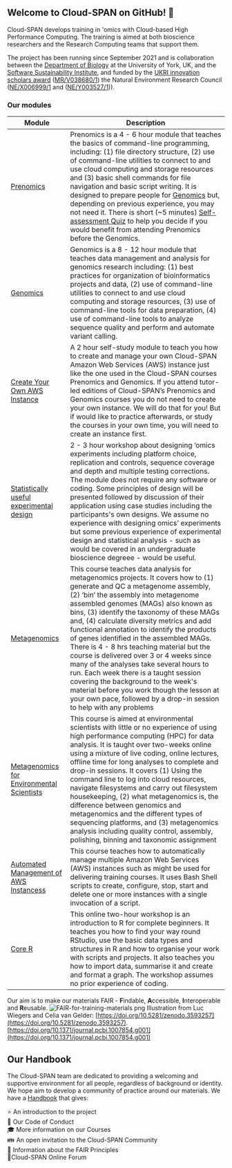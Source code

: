 ## Welcome to Cloud-SPAN on GitHub! 👋

Cloud-SPAN develops training in 'omics with Cloud-based High Performance Computing. The training is aimed at both bioscience researchers and the Research Computing teams that support them.

The project has been running since September 2021 and is collaboration between the [Department of Biology](https://www.york.ac.uk/biology/) at the University of York, UK, and the [Software Sustainability Institute](https://www.software.ac.uk/), and funded by the [UKRI innovation scholars award](https://www.ukri.org/news/initiatives-boost-health-and-bioscience-skills-and-industry/) ([MR/V038680/1](https://gtr.ukri.org/projects?ref=MR%2FV038680%2F1)) the Natural Environment Research Council ([NE/X006999/1](https://gtr.ukri.org/projects?ref=NE%2FX006999%2F1#/tabOverview) and  ([NE/Y003527/1](https://gotw.nerc.ac.uk/list_full.asp?pcode=NE%2FY003527%2F1))). 

### Our modules

| Module                     | Description |
| -------------------------- | ---------|
| [Prenomics](https://cloud-span.github.io/prenomics00-intro/)| Prenomics is a 4 - 6 hour module that teaches the basics of command-line programming, including: (1) file directory structure, (2) use of command-line utilities to connect to and use cloud computing and storage resources and (3) basic shell commands for file navigation and basic script writing. It is designed to prepare people for  [Genomics](https://cloud-span.github.io/00genomics) but, depending on previous experience, you may not need it. There is short (~5 minutes) [Self-assessment Quiz](https://shiny.york.ac.uk/er13/prenomics-quiz/#section-why) to help you decide if you would benefit from attending Prenomics before the Genomics.|
| [Genomics](https://cloud-span.github.io/00genomics/) | Genomics is a 8 - 12 hour module that teaches data management and analysis for genomics research including: (1) best practices for organization of bioinformatics projects and data, (2) use of command-line utilities to connect to and use cloud computing and storage resources, (3) use of command-line tools for data preparation, (4) use of command-line tools to analyze sequence quality and perform and automate variant calling. |
| [Create Your Own AWS Instance](https://cloud-span.github.io/create-aws-instance-0-overview/)| A 2 hour self-study module to teach you how to create and manage your own Cloud-SPAN Amazon Web Services (AWS) instance just like the one used in the Cloud-SPAN courses Prenomics and Genomics. If you attend tutor-led editions of Cloud-SPAN’s Prenomics and Genomics courses you do not need to create your own instance. We will do that for you! But if would like to practice afterwards, or study the courses in your own time, you will need to create an instance first.
| [Statistically useful experimental design](https://cloud-span.github.io/experimental_design00-overview/)| 2 - 3 hour workshop about designing ‘omics experiments including platform choice, replication and controls, sequence coverage and depth and multiple testing corrections. The module does not require any software or coding. Some principles of design will be presented followed by discussion of their application using case studies including the participants's own designs. We assume no experience with designing omics’ experiments but some previous experience of experimental design and statistical analysis - such as would be covered in an undergraduate bioscience degreee - would be useful.
| [Metagenomics](https://cloud-span.github.io/metagenomics00-overview/)| This course teaches data analysis for metagenomics projects. It covers how to (1) generate and QC a metagenome assembly, (2) ‘bin’ the assembly into metagenome assembled genomes (MAGs) also known as bins, (3) identify the taxonomy of these MAGs and, (4) calculate diversity metrics and add functional annotation to identify the products of genes identified in the assembled MAGs. There is 4 - 8 hrs teaching material but the course is delivered over 3 or 4 weeks since many of the analyses take several hours to run. Each week there is a taught session covering the background to the week's material before you work though the lesson at your own pace, followed by a drop-in session to help with any problems
| [Metagenomics for Environmental Scientists](https://cloud-span.github.io/nerc-metagenomics00-overview/)| This course is aimed at environmental scientists with little or no experience of using high performance computing (HPC) for data analysis. It is taught over two-weeks online using a mixture of live coding, online lectures, offline time for long analyses to complete and drop-in sessions. It covers (1) Using the command line to log into cloud resources, navigate filesystems and carry out filesystem housekeeping, (2) what metagenomics is, the difference between genomics and metagenomics and the different types of sequencing platforms, and (3) metagenomics analysis including quality control, assembly, polishing, binning and taxonomic assignment
| [Automated Management of AWS Instancess](https://cloud-span.github.io/cloud-admin-guide-0-overview/)| This course teaches how to automatically manage multiple Amazon Web Services (AWS) instances such as might be used for delivering training courses. It uses Bash Shell scripts to create, configure, stop, start and delete one or more instances with a single invocation of a script.
| [Core R](https://github.com/Cloud-SPAN/core-r)| This online two-hour workshop is an introduction to R for complete beginners. It teaches you how to find your way round RStudio, use the basic data types and structures in R and how to organise your work with scripts and projects. It also teaches you how to import data, summarise it and create and format a graph. The workshop assumes no prior experience of coding.


Our aim is to make our materials FAIR - **F**indable, **A**ccessible, **I**nteroperable and **R**eusable.
![FAIR-for-training-materials png](https://user-images.githubusercontent.com/7593411/169241689-6c0fe466-8712-4fb7-b9d7-2c7f45755e75.png)
Illustration from Luc Wiegers and Celia van Gelder: [https://doi.org/10.5281/zenodo.3593257](https://doi.org/10.5281/zenodo.3593257).
[https://doi.org/10.1371/journal.pcbi.1007854.g001](https://doi.org/10.1371/journal.pcbi.1007854.g001)

## Our Handbook
The Cloud-SPAN team are dedicated to providing a welcoming and supportive environment for all people, regardless of background or identity. We hope aim to develop a community of practice around our materials.
We have a [Handbook](https://cloud-span.github.io/CloudSPAN-handbook/) that gives:

⭐ An introduction to the project  
🤝 Our Code of Conduct  
🎓 More information on our Courses  
👪 An open invitation to the Cloud-SPAN Community  
📌 Information about the FAIR Principles  
📜Cloud-SPAN Online Forum  


